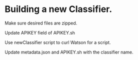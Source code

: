 # Building a new Classifier.

Make sure desired files are zipped.

Update APIKEY field of APIKEY.sh

Use newClassifier script to curl Watson for a script.

Update metadata.json and APIKEY.sh with the classifier name.
